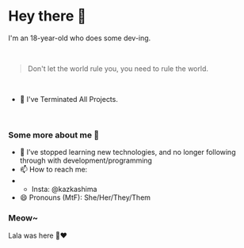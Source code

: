 # Hey there 👋

I'm an 18-year-old who does some dev-ing.

<br>

> Don't let the world rule you, you need to rule the world.
<br>

- 🔭 I've Terminated All Projects.
<br>

### Some more about me 👀
- 🌱 I’ve stopped learning new technologies, and no longer following through with development/programming
- 📫 How to reach me: 
- - Insta: @kazkashima
- 😄 Pronouns (MtF): She/Her/They/Them

### Meow~
Lala was here 👀❤️

